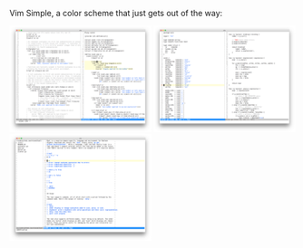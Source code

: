 Vim Simple, a color scheme that just gets out of the way:

<!-- 150 x 50 -->
<img src="./docs/screenshot-01.png" style="width: 250px" />
<img src="./docs/screenshot-02.png" style="width: 250px" />
<img src="./docs/screenshot-03.png" style="width: 250px" />
